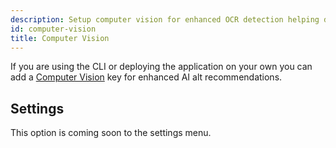 ```yaml
---
description: Setup computer vision for enhanced OCR detection helping define missing media content.
id: computer-vision
title: Computer Vision
---
```


If you are using the CLI or deploying the application on your own you can add a [Computer Vision](https://azure.microsoft.com/en-us/services/cognitive-services/computer-vision/#overview) key for enhanced AI alt recommendations.

## Settings

This option is coming soon to the settings menu.
